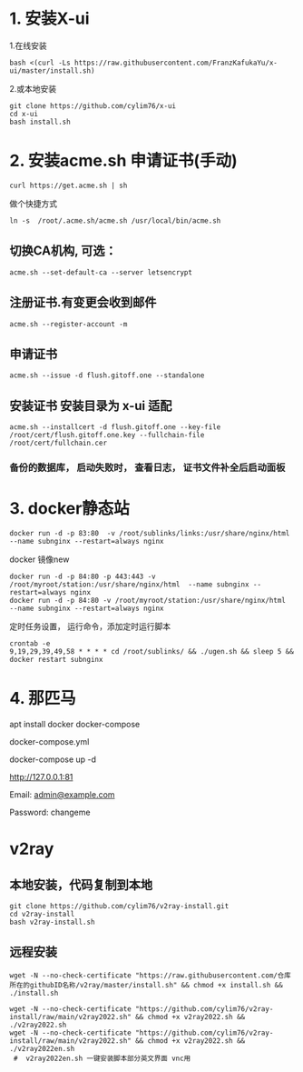 

# 1. 安装X-ui


1.在线安装
```
bash <(curl -Ls https://raw.githubusercontent.com/FranzKafukaYu/x-ui/master/install.sh)
```

2.或本地安装
```
git clone https://github.com/cylim76/x-ui
cd x-ui
bash install.sh
```

# 2. 安装acme.sh  申请证书(手动)

```
curl https://get.acme.sh | sh
```
做个快捷方式

```
ln -s  /root/.acme.sh/acme.sh /usr/local/bin/acme.sh
```

## 切换CA机构, 可选：
```
acme.sh --set-default-ca --server letsencrypt
```

## 注册证书.有变更会收到邮件
```
acme.sh --register-account -m    
```

## 申请证书
```
acme.sh --issue -d flush.gitoff.one --standalone
```

## 安装证书 安装目录为 x-ui 适配
```
acme.sh --installcert -d flush.gitoff.one --key-file /root/cert/flush.gitoff.one.key --fullchain-file /root/cert/fullchain.cer
```

### 备份的数据库， 启动失败时， 查看日志， 证书文件补全后启动面板



# 3. docker静态站
```
docker run -d -p 83:80  -v /root/sublinks/links:/usr/share/nginx/html --name subnginx --restart=always nginx
```
docker 镜像new
```
docker run -d -p 84:80 -p 443:443 -v /root/myroot/station:/usr/share/nginx/html  --name subnginx --restart=always nginx
docker run -d -p 84:80 -v /root/myroot/station:/usr/share/nginx/html  --name subnginx --restart=always nginx
```

定时任务设置， 运行命令，添加定时运行脚本
```
crontab -e
9,19,29,39,49,58 * * * * cd /root/sublinks/ && ./ugen.sh && sleep 5 && docker restart subnginx
```

# 4. 那匹马

apt install docker docker-compose

docker-compose.yml

docker-compose up -d

http://127.0.0.1:81

Email:    admin@example.com

Password: changeme



# v2ray

## 本地安装，代码复制到本地

```
git clone https://github.com/cylim76/v2ray-install.git
cd v2ray-install
bash v2ray-install.sh
```

## 远程安装
```
wget -N --no-check-certificate "https://raw.githubusercontent.com/仓库所在的githubID名称/v2ray/master/install.sh" && chmod +x install.sh && ./install.sh
```

```
wget -N --no-check-certificate "https://github.com/cylim76/v2ray-install/raw/main/v2ray2022.sh" && chmod +x v2ray2022.sh && ./v2ray2022.sh
wget -N --no-check-certificate "https://github.com/cylim76/v2ray-install/raw/main/v2ray2022.sh" && chmod +x v2ray2022.sh && ./v2ray2022en.sh
 #  v2ray2022en.sh 一键安装脚本部分英文界面 vnc用
```






 


